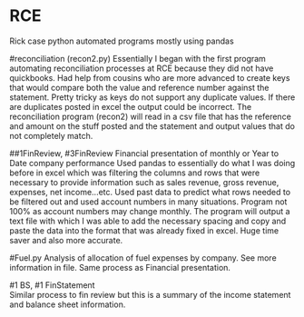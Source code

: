 # RCE
Rick case python automated programs mostly using pandas


#reconciliation (recon2.py)
Essentially I began with the first program automating reconciliation processes at RCE because they did not have quickbooks. 
Had help from cousins who are more advanced to create keys that would
compare both the value and reference number against the statement. Pretty tricky as keys do not support any duplicate values. If there are duplicates posted in excel the output 
could be incorrect. The reconciliation program (recon2) will read in a csv file that has the reference and amount on the stuff posted and the statement and output values
that do not completely match. 

##1FinReview, #3FinReview Financial presentation of monthly or Year to Date company performance
Used pandas to essentially do what I was doing before in excel which was filtering the columns and rows that were necessary to provide information such as sales revenue, 
gross revenue, expenses, net income...etc. Used past data to predict what rows needed to be filtered out and used account numbers in many situations. 
Program not 100% as account numbers may change monthly. 
The program will output a text file with which I was able to add the necessary spacing and copy and paste the data into the format that was already fixed in excel. Huge time saver
and also more accurate. 

#Fuel.py
Analysis of allocation of fuel expenses by company. See more information in file. Same process as Financial presentation.

#1 BS, #1 FinStatement  
Similar process to fin review but this is a summary of the income statement and balance sheet information. 
